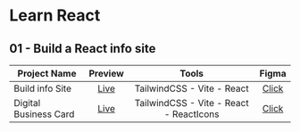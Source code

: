 # Learn React

## 01 - Build a React info site

| Project Name          |                                    Preview                                     |                  Tools                  |                                                   Figma                                                   |
| --------------------- | :----------------------------------------------------------------------------: | :-------------------------------------: | :-------------------------------------------------------------------------------------------------------: |
| Build info Site       |            [Live](https://comforting-bavarois-e44f9b.netlify.app/)             |       TailwindCSS - Vite - React        |       [Click](https://www.figma.com/file/qysaD2Hv5q43KCAvlTEqSE/ReactFacts-%28Copy%29?node-id=0:1)        |
| Digital Business Card | [Live](https://62e7dda9af84d056c2e52e10--storied-raindrop-b2a3d1.netlify.app/) | TailwindCSS - Vite - React - ReactIcons | [Click](https://www.figma.com/file/vbKSvjlAlnfVjqxefxGDdY/Digital-Business-Card-%28Copy%29?node-id=0:129) |
